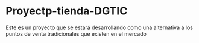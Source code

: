# Proyectp-tienda-DGTIC
Este es un proyecto que se estará desarrollando como una alternativa a los puntos de venta tradicionales que existen en el mercado 
